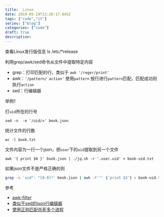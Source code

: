 ```yaml
---
title:  Linux
date: 2019-05-19T13:28:17.845Z
tags: ["code","it"]
series: ["blog"]
categories: ["code"]
draft: true
description:
---
```


查看Linux发行版信息
ls /etc/*release

利用grep/awk/sed命令从文件中提取特定内容




- grep：打印匹配的行，类似于 `awk '/reger/print'`
- awk：`'/pattern/ action'` 使用`pattern` 按行进行`pattern`匹配，匹配成功则执行`action`
- sed：行编辑器

举例1

打`uid`所在的行号

`sed -n  -e '/uid/=' book.json`

统计文件的行数

`wc -l book.txt`

文件内容为一行一个json，把`user`下的`uid`提取到另一个文件

`awk '{ print $0 }' book.json | ./jq.sh -r '.user.uid' > book-uid.txt`

如果json文件不是严格正确的则

```bash
grep -o 'uid": "[0-9]*' book.json | awk -F'"' {'print $3'} > book-uid.txt
```


参考  

- [awk-filter](https://www.tecmint.com/use-linux-awk-command-to-filter-text-string-in-files/)
- [类似于sed的json行编辑器](https://stedolan.github.io/jq/)
- [使用正则匹配杀死多个进程](https://stackoverflow.com/questions/3510673/find-and-kill-a-process-in-one-line-using-bash-and-regex/3510850#3510850)